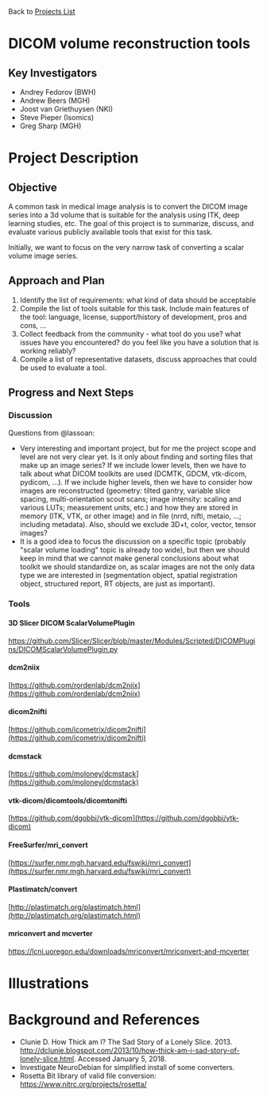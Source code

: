 Back to [Projects List](../../README.md#ProjectsList)

# DICOM volume reconstruction tools

## Key Investigators

- Andrey Fedorov (BWH)
- Andrew Beers (MGH)
- Joost van Griethuysen (NKI)
- Steve Pieper (Isomics)
- Greg Sharp (MGH)

# Project Description

## Objective

A common task in medical image analysis is to convert the DICOM image series into a 3d volume that is suitable for the analysis using ITK, deep learning studies, etc. The goal of this project is to summarize, discuss, and evaluate various publicly available tools that exist for this task.

Initially, we want to focus on the very narrow task of converting a scalar volume image series.

## Approach and Plan

1. Identify the list of requirements: what kind of data should be acceptable
1. Compile the list of tools suitable for this task. Include main features of the tool: language, license, support/history of development, pros and cons, ...
1. Collect feedback from the community - what tool do you use? what issues have you encountered? do you feel like you have a solution that is working reliably?
1. Compile a list of representative datasets, discuss approaches that could be used to evaluate a tool.

## Progress and Next Steps
<!--Describe progress and next steps in a few bullet points as you are making progress.-->

### Discussion

Questions from @lassoan:
- Very interesting and important project, but for me the project scope and level are not very clear yet. Is it only about finding and sorting files that make up an image series? If we include lower levels, then we have to talk about what DICOM toolkits are used (DCMTK, GDCM, vtk-dicom, pydicom, ...). If we include higher levels, then we have to consider how images are reconstructed (geometry: tilted gantry, variable slice spacing, multi-orientation scout scans; image intensity: scaling and various LUTs; measurement units, etc.) and how they are stored in memory (ITK, VTK, or other image) and in file (nrrd, nifti, metaio, ...; including metadata). Also, should we exclude 3D+t, color, vector, tensor images?
- It is a good idea to focus the discussion on a specific topic (probably "scalar volume loading" topic is already too wide), but then we should keep in mind that we cannot make general conclusions about what toolkit we should standardize on, as scalar images are not the only data type we are interested in (segmentation object, spatial registration object, structured report, RT objects, are just as important).

### Tools

#### 3D Slicer DICOM ScalarVolumePlugin

[https://github.com/Slicer/Slicer/blob/master/Modules/Scripted/DICOMPlugins/DICOMScalarVolumePlugin.py
](https://github.com/Slicer/Slicer/blob/master/Modules/Scripted/DICOMPlugins/DICOMScalarVolumePlugin.py)

#### dcm2niix

[https://github.com/rordenlab/dcm2niix](https://github.com/rordenlab/dcm2niix)

#### dicom2nifti

[https://github.com/icometrix/dicom2nifti](https://github.com/icometrix/dicom2nifti)

#### dcmstack

[https://github.com/moloney/dcmstack](https://github.com/moloney/dcmstack)

#### vtk-dicom/dicomtools/dicomtonifti

[https://github.com/dgobbi/vtk-dicom](https://github.com/dgobbi/vtk-dicom)

#### FreeSurfer/mri_convert

[https://surfer.nmr.mgh.harvard.edu/fswiki/mri_convert](https://surfer.nmr.mgh.harvard.edu/fswiki/mri_convert)

#### Plastimatch/convert

[http://plastimatch.org/plastimatch.html](http://plastimatch.org/plastimatch.html)

#### mriconvert and mcverter

https://lcni.uoregon.edu/downloads/mriconvert/mriconvert-and-mcverter

# Illustrations

<!--Add pictures and links to videos that demonstrate what has been accomplished.-->

# Background and References

* Clunie D. How Thick am I? The Sad Story of a Lonely Slice. 2013. http://dclunie.blogspot.com/2013/10/how-thick-am-i-sad-story-of-lonely-slice.html. Accessed January 5, 2018.
* Investigate NeuroDebian for simplified install of some converters.
* Rosetta Bit library of valid file conversion: https://www.nitrc.org/projects/rosetta/
